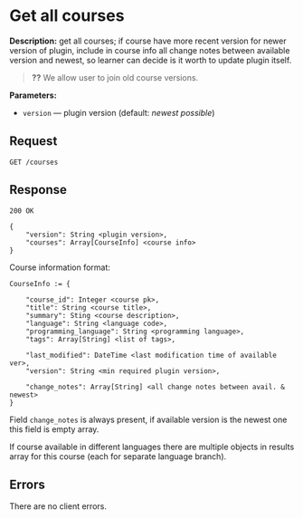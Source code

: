 # Get all courses

**Description:** 
get all courses; if course have more recent version for newer 
version of plugin, include in course info all change notes 
between available version and newest, so learner can decide 
is it worth to update plugin itself.

> **??** We allow user to join old course versions.

**Parameters:**

* `version` — plugin version (default: *newest possible*)


## Request

```
GET /courses
```

## Response

```
200 OK

{
    "version": String <plugin version>,
    "courses": Array[CourseInfo] <course info>
}
```

Course information format:

```
CourseInfo := {

    "course_id": Integer <course pk>,
    "title": String <course title>,
    "summary": Sting <course description>,
    "language": String <language code>,
    "programming_language": String <programming language>,
    "tags": Array[String] <list of tags>,

    "last_modified": DateTime <last modification time of available ver>,
    "version": String <min required plugin version>,
    
    "change_notes": Array[String] <all change notes between avail. & newest>
}
```

Field `change_notes` is always present, if available version is the 
newest one this field is empty array.

If course available in different languages there are multiple objects
in results array for this course (each for separate language branch).

## Errors

There are no client errors.